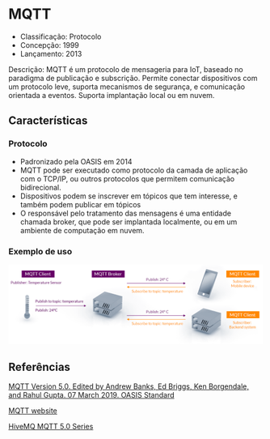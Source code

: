 # MQTT

- Classificação: Protocolo
- Concepção: 1999
- Lançamento: 2013

Descrição: MQTT é um protocolo de mensageria para IoT, baseado no paradigma de publicação e subscrição.
Permite conectar dispositivos com um protocolo leve, suporta mecanismos de segurança, e comunicação orientada a eventos.
Suporta implantação local ou em nuvem.

## Características

### Protocolo

- Padronizado pela OASIS em 2014
- MQTT pode ser executado como protocolo da camada de aplicação com o TCP/IP, ou outros protocolos que permitem comunicação bidirecional.
- Dispositivos podem se inscrever em tópicos que tem interesse, e também podem publicar em tópicos
- O responsável pelo tratamento das mensagens é uma entidade chamada broker, que pode ser implantada localmente, ou em um ambiente de computação em nuvem.

### Exemplo de uso

![Exemplo MQTT](imgs/mqtt.png)

## Referências

[MQTT Version 5.0. Edited by Andrew Banks, Ed Briggs, Ken Borgendale, and Rahul Gupta. 07 March 2019. OASIS Standard](https://docs.oasis-open.org/mqtt/mqtt/v5.0/mqtt-v5.0.html)

[MQTT website](https://mqtt.org/)

[HiveMQ MQTT 5.0 Series](https://www.hivemq.com/blog/mqtt5-essentials-part1-introduction-to-mqtt-5/)
